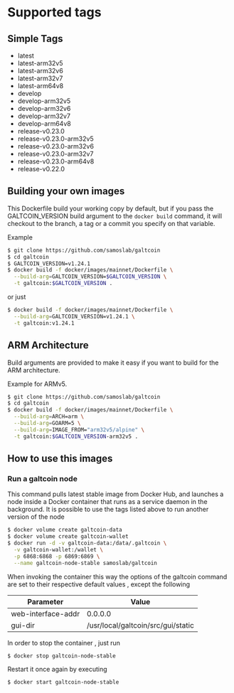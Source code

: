# Supported tags

## Simple Tags

- latest
- latest-arm32v5
- latest-arm32v6
- latest-arm32v7
- latest-arm64v8
- develop
- develop-arm32v5
- develop-arm32v6
- develop-arm32v7
- develop-arm64v8
- release-v0.23.0
- release-v0.23.0-arm32v5
- release-v0.23.0-arm32v6
- release-v0.23.0-arm32v7
- release-v0.23.0-arm64v8
- release-v0.22.0

## Building your own images

This Dockerfile build your working copy by default, but if you pass the
GALTCOIN_VERSION build argument to the `docker build` command, it will checkout
to the branch, a tag or a commit you specify on that variable.

Example

```sh
$ git clone https://github.com/samoslab/galtcoin
$ cd galtcoin
$ GALTCOIN_VERSION=v1.24.1
$ docker build -f docker/images/mainnet/Dockerfile \
  --build-arg=GALTCOIN_VERSION=$GALTCOIN_VERSION \
  -t galtcoin:$GALTCOIN_VERSION .
```

or just

```sh
$ docker build -f docker/images/mainnet/Dockerfile \
  --build-arg=GALTCOIN_VERSION=v1.24.1 \
  -t galtcoin:v1.24.1
```

## ARM Architecture

Build arguments are provided to make it easy if you want to build for the ARM
architecture.

Example for ARMv5.

```sh
$ git clone https://github.com/samoslab/galtcoin
$ cd galtcoin
$ docker build -f docker/images/mainnet/Dockerfile \
  --build-arg=ARCH=arm \
  --build-arg=GOARM=5 \
  --build-arg=IMAGE_FROM="arm32v5/alpine" \
  -t galtcoin:$GALTCOIN_VERSION-arm32v5 .
```

## How to use this images

### Run a galtcoin node

This command pulls latest stable image from Docker Hub, and launches a node inside a Docker container that runs as a service daemon in the background. It is possible to use the tags listed above to run another version of the node

```sh
$ docker volume create galtcoin-data
$ docker volume create galtcoin-wallet
$ docker run -d -v galtcoin-data:/data/.galtcoin \
  -v galtcoin-wallet:/wallet \
  -p 6868:6868 -p 6869:6869 \
  --name galtcoin-node-stable samoslab/galtcoin
```

When invoking the container this way the options of the galtcoin command are set to their respective default values , except the following

| Parameter  | Value |
| ------------- | ------------- |
| web-interface-addr | 0.0.0.0  |
| gui-dir | /usr/local/galtcoin/src/gui/static |

In order to stop the container , just run

```sh
$ docker stop galtcoin-node-stable
```

Restart it once again by executing

```sh
$ docker start galtcoin-node-stable
```

